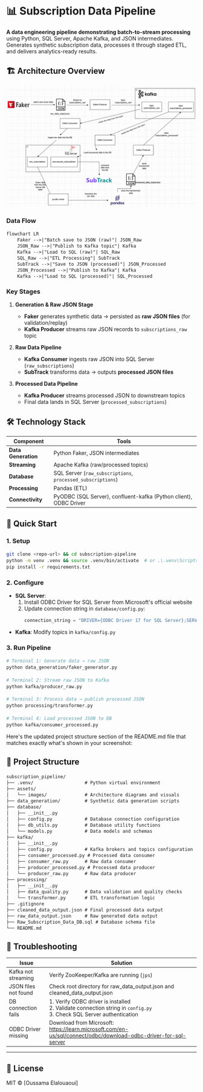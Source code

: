 # 📊 Subscription Data Pipeline  

**A data engineering pipeline demonstrating batch-to-stream processing** using Python, SQL Server, Apache Kafka, and JSON intermediates. Generates synthetic subscription data, processes it through staged ETL, and delivers analytics-ready results.

## 🏗️ Architecture Overview  

![Architecture Diagram](assets/images/architecture_diagram.png)  

### **Data Flow**  
```mermaid
flowchart LR
    Faker -->|"Batch save to JSON (raw)"| JSON_Raw
    JSON_Raw -->|"Publish to Kafka topic"| Kafka
    Kafka -->|"Load to SQL (raw)"| SQL_Raw
    SQL_Raw -->|"ETL Processing"| SubTrack
    SubTrack -->|"Save to JSON (processed)"| JSON_Processed
    JSON_Processed -->|"Publish to Kafka"| Kafka
    Kafka -->|"Load to SQL (processed)"| SQL_Processed
```

### **Key Stages**  

1. **Generation & Raw JSON Stage**  
   - **Faker** generates synthetic data → persisted as **raw JSON files** (for validation/replay)  
   - **Kafka Producer** streams raw JSON records to `subscriptions_raw` topic  

2. **Raw Data Pipeline**  
   - **Kafka Consumer** ingests raw JSON into SQL Server (`raw_subscriptions`)  
   - **SubTrack** transforms data → outputs **processed JSON files**  

3. **Processed Data Pipeline**  
   - **Kafka Producer** streams processed JSON to downstream topics  
   - Final data lands in SQL Server (`processed_subscriptions`)  

## 🛠️ Technology Stack  

| Component           | Tools                                                                 |
|---------------------|-----------------------------------------------------------------------|
| **Data Generation** | Python Faker, JSON intermediates                                      |
| **Streaming**       | Apache Kafka (raw/processed topics)                                   |
| **Database**        | SQL Server (`raw_subscriptions`, `processed_subscriptions`)           |
| **Processing**      | Pandas (ETL)                                                          |
| **Connectivity**    | PyODBC (SQL Server), confluent-kafka (Python client), ODBC Driver    |

## 🚀 Quick Start  

### **1. Setup**  
```bash
git clone <repo-url> && cd subscription-pipeline
python -m venv .venv && source .venv/bin/activate  # or .\.venv\Scripts\activate
pip install -r requirements.txt
```

### **2. Configure**  
- **SQL Server**: 
  1. Install ODBC Driver for SQL Server from Microsoft's official website
  2. Update connection string in `database/config.py`:
     ```python
     connection_string = "DRIVER={ODBC Driver 17 for SQL Server};SERVER=your_server;DATABASE=your_db;UID=username;PWD=password"
     ```
- **Kafka**: Modify topics in `kafka/config.py`  

### **3. Run Pipeline**  
```bash
# Terminal 1: Generate data → raw JSON
python data_generation/faker_generator.py  

# Terminal 2: Stream raw JSON to Kafka
python kafka/producer_raw.py  

# Terminal 3: Process data → publish processed JSON
python processing/transformer.py  

# Terminal 4: Load processed JSON to DB
python kafka/consumer_processed.py  
```

Here's the updated project structure section of the README.md file that matches exactly what's shown in your screenshot:


## 📁 Project Structure  
```
subscription_pipeline/
├── .venv/                   # Python virtual environment
├── assets/
│   └── images/              # Architecture diagrams and visuals
├── data_generation/         # Synthetic data generation scripts
├── database/
│   ├── __init__.py
│   ├── config.py            # Database connection configuration
│   ├── db_utils.py          # Database utility functions
│   └── models.py            # Data models and schemas
├── kafka/
│   ├── __init__.py
│   ├── config.py            # Kafka brokers and topics configuration
│   ├── consumer_processed.py # Processed data consumer
│   ├── consumer_raw.py      # Raw data consumer
│   ├── producer_processed.py # Processed data producer
│   └── producer_raw.py      # Raw data producer
├── processing/
│   ├── __init__.py
│   ├── data_quality.py      # Data validation and quality checks
│   └── transformer.py       # ETL transformation logic
├── .gitignore
├── cleaned_data_output.json # Final processed data output
├── raw_data_output.json     # Raw generated data output
├── Raw_Subscription_Data_DB.sql # Database schema file
└── README.md
```
## 🐛 Troubleshooting  

**Issue** | **Solution**  
---|---
Kafka not streaming | Verify ZooKeeper/Kafka are running (`jps`)  
JSON files not found | Check root directory for raw_data_output.json and cleaned_data_output.json  
DB connection fails | 1. Verify ODBC driver is installed<br>2. Validate connection string in `config.py`<br>3. Check SQL Server authentication  
ODBC Driver missing | Download from Microsoft: https://learn.microsoft.com/en-us/sql/connect/odbc/download-odbc-driver-for-sql-server  

---

## 📜 License  
MIT © [Oussama Elalouaoui]  
